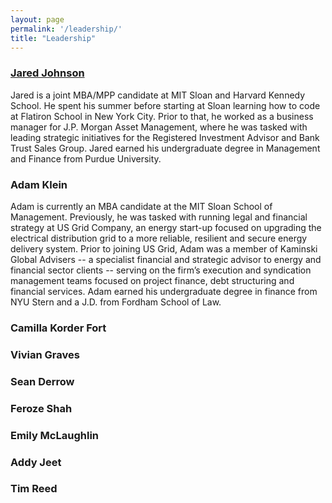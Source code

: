 ```yaml
---
layout: page
permalink: '/leadership/'
title: "Leadership"
---
```


### <a href='http://jared-johnson.com' target='\_blank'>Jared Johnson</a>
Jared is a joint MBA/MPP candidate at MIT Sloan and Harvard Kennedy School. He spent his summer before starting at Sloan learning how to code at Flatiron School in New York City. Prior to that, he worked as a business manager for J.P. Morgan Asset Management, where he was tasked with leading strategic initiatives for the Registered Investment Advisor and Bank Trust Sales Group. Jared earned his undergraduate degree in Management and Finance from Purdue University.

### Adam Klein

Adam is currently an MBA candidate at the MIT Sloan School of Management. Previously,
he was tasked with running legal and financial strategy at US Grid Company, an energy start-up focused on upgrading the electrical distribution grid to a more reliable, resilient and secure energy delivery system. Prior to joining US Grid, Adam was a member of Kaminski Global Advisers -- a specialist financial and strategic advisor to energy and financial sector clients -- serving on the firm’s execution and syndication management teams focused on project finance, debt structuring and financial services. Adam earned his undergraduate degree in finance from NYU Stern and a J.D. from Fordham School of Law.

### Camilla Korder Fort

### Vivian Graves

### Sean Derrow

### Feroze Shah

### Emily McLaughlin

### Addy Jeet

### Tim Reed
